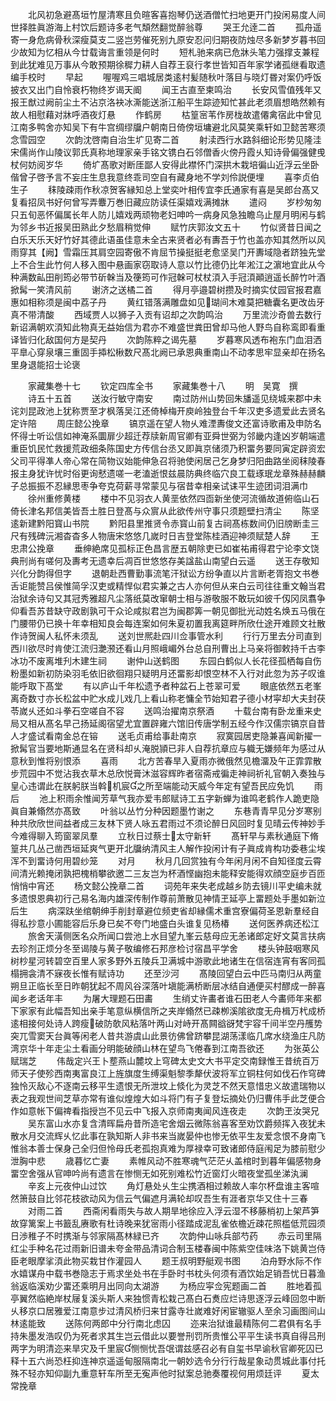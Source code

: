 <!-- { "loadSidebar": true } -->
　　北风初急避髙垣竹屋清寒且负暄客喜抱琴仍送酒僧忙扫地更开门投闲易度人间世择胜眞游海上村饮后题诗多老气頽然翻觉醉翁尊
　　哭王允逹二首
　　孤舟遥寄一身危病骨秋深瘦莫支二竖岂劳催死别九原安忍问归期夜防烛尽多新梦岁暮书回少故知为忆相从今廿载诲言重领是何时
　　短札驰来病已危牀头笔力强撑支兼程到此犹难见万事从今敢预期徐穉力耕人自荐王裒行孝世皆知百年家学诸孤继看取遗编手校时
　　早起
　　喔喔鸡三唱城居类逺村髪随秋叶落目与晓灯昬对案仍呼饭披衣又出门自怜衰朽物终岁谒天阍
　　闻王古直至柬鸣治
　　长安风雪值残年又报王猷过阙前尘土不沾京洛袂冰澌能送浙江船平生踪迹知忙甚此老须眉想皓然赖有故人相慰藉对牀呼酒夜灯悬
　　作鹤房
　　枯篁宻苇作房栊故遣僊禽宿此中曾见江南多鸭舍亦知吴下有牛宫绸缪牖户朝南日倚傍垣墉避北风莫笑乘轩如卫懿苦寒须念雪园空
　　次韵沈啓南自治生圹见寄二首
　　射渎西行水路斜细论形势见隆洼宋儒尚作山陵议郭氏真称地理家亲手铭文镌白石邻僧香火傍丹霞乆知诗骨偏强健曵杖何妨阅岁华
　　倚圹髙歌对断厓鄙人安得此襟怀门深拱木栽培徧山近浮云坐卧偕曾子啓予言不妄庄生息我意终乖司空自有藏身地不学刘伶説便埋
　　喜李贞伯生子
　　秣陵疎雨作秋凉贺客縁知总上堂奕叶相传宜李氏通家有喜是吴郎台髙又复看招凤书好何曾写弄麞万巻旧藏应防读任渠嬉戏满摊牀
　　遣闷
　　岁杪匆匆只五旬恶怀偏属长年人防儿嬉戏两顽物老妇呻吟一病身风急独瞻乌止屋月明闲与鹤为邻乡书近报吴田熟此夕愁眉稍觉伸
　　赋竹庆郭汝文五十
　　竹似贤昔日闻之白乐天乐天好竹好其德此语虽佳意未全古来贤者必有夀吾于竹也盖亦知其然所以风雨穿其【阙】雪霜压其肩空园寄傲不肯屈节操挺挺老愈坚吴门开夀域隐者跻独先堂上不合生此竹何人移入图中悬画家窃取诗人意以竹比德仍比年淞江之濵地宜此从今种满数畆田削筠必带节斫榦当及箯筠可作冠榦可杖杖湏入手冠湏顚逍遥长醉竹叶酒掀髯一笑清风前
　　谢济之送橘二首
　　得月亭邉碧树攒及时摘实仗园官报君嘉惠如相称须是闽中荔子丹
　　黄红错落满雕盘如见瑚间木难莫把糖囊名更改齿牙真不带清酸
　　西域贾人以狮子入贡有诏却之次韵鸣治
　　万里流沙奇兽去数行新诏满朝欢湏知此物真无益始信为君亦不难盛世粪田曾却马他人野鸟自称鸾即看重译皆归化敌国何方是契丹
　　次韵陈粹之谒先墓
　　岁暮寒风透布袍东门血泪洒平臯心穿泉壤三重固手揷松楸数尺髙北阙已承恩典重南山不动孝思牢显亲却在扬名里身退能招士论褒












　　家藏集巻十七
　　钦定四库全书
　　家藏集巻十八
　　明　吴寛　撰
　　诗五十五首
　　送汝行敏守南安
　　南过防州山势回朱旙遥见绕城来郡中未诧刘昆政池上犹称贾至才枫落吴江还倚棹梅开庾岭独登台千年汉吏多遗爱此去贤名定许陪
　　周庄懿公挽章
　　镐京遥在望人物乆难湮夀俊文还富诗歌甫及申防名怀得士听讼信如神淹系圜扉少超迁荐牍新周官卿有亚舜世弼为邻畿内逢凶岁朝端遣重臣饥民忙救援荒政细条陈国史方传信台丞又即眞京储须乃积畱务要同寅定辟资宏父司平得凖人帝心常在简物议始能伸急召将驰使闲居己乞身梦归阳曲路坐阅秣陵春报主身犹许忧时俗更询憖遗嗟一老溘逝恨兹晨防典终临穴良工载琢珉龙章殊赫赫麟子总振振不忍縁思枣争夸克荷薪寻常蒙见与宿昔幸相亲试诔平生迹团词泪满巾
　　徐州重修黄楼
　　楼中不见羽衣人黄垩依然四靣新坐使河流循故道俯临山石倚长津名邦信美皆吾土胜日登髙与众賔从此欲传州守事只须题壁扫清尘
　　陈坚逺新建黔阳寳山书院
　　黔阳县里推贤令赤寳山前复古祠髙栋数间仍旧牓断圭三尺有残碑沅湘杳杳多人物唐宋悠悠几嵗时日吉登堂陈桂酒迎神须赋楚人辞
　　王忠肃公挽章
　　垂绅絶席见孤标正色昌言歴五朝除吏已如崔祐甫得君宁论李文饶典刑尚有嗟何及夀考无遗幸后凋百世悠悠存美諡盐山南望白云遥
　　送王存敬知兴化分韵得但字
　　退朝赴西曹勤事流笔汗狱讼方纷争直以片言断老胥抱文书巻舌讵能赞吕侯惟简孚汉吏或精悍似君实兼之古人亦何但从来白云司往往重文翰当君治狱余诗句又其冠秀雅超凡尘落纸莫改窜朝士相与游敬服不敢玩如彼千仭冈凤翥争仰看吾苏昔缺守政剧孰可干众论咸拟君岂为闽郡筭一朝见御批光动姓名焕五马俄在门腰带仍已换十年幸相知良会每连案如何朱夏初置我离筵畔所欣仕途开难顾文社散作诗贺闽人私怀未须乱
　　送刘世熈赴四川佥事管水利
　　行行万里去分司直到西川欲尽时肯使江流归灔滪还看山月照峨嵋外台总自刑曹出上马亲将御敕持千古李冰功不废离堆刋木建生祠
　　谢仲山送鹤图
　　东园白鹤似人长花径孤栖每自伤粉墨如新初防染羽毛依旧欲徊翔只疑明月还畱影却恨空林不入行对此忽为苏子叹谁能呼取下髙堂
　　有以庐山千年松遗予者种盆石上苍翠可爱
　　眼底依然五老峯离奇数寸亦长松盆中贮水成儿戏几上看山称老慵全节始知君子德小材寜却大夫封茯苓嵗乆还如斗拳石空嗟自不容
　　送鸣治擢南京祭酒
　　十载台南有卧龙重来史局又相从髙名早己扬延阁宿望尤宜置辟雍六馆旧传唐学制五经今作汉儒宗镐京自昔人才盛试看南金总在镕
　　送毛贞甫给事赴南京
　　寂寞园居吏隐兼喜闻新擢一掀髯官当要地斯通显名在贤科却乆淹脱頴已非人自荐抗章应与軄无嫌频年为感过从意秋到惟将别恨添
　　喜雨
　　北方苦春旱入夏雨亦微俄然见檐澑及午正霏霏散步荒园中不觉沾我衣草木总欣悦膏沐滋容辉昨者宿斋戒徧走神祠祈礼官朝入奏独与皇心违谓此在朕躬朕当斡机宸之所至端能动天威今年定有望吾民应免饥
　　雨后
　　池上积雨余惟闻芳草气我亦爱韦郎赋诗工五字新蝉为谁鸣老鹤作人跪吏隐眞自兼翛然亦髙致
　　叶翁以丛竹分种因题墨竹谢之
　　东巷青青早见分岁寒别种共欣欣世间益者成三友林下贤人咏五君雨过不须论醉日风回时复见晴云传神妙手今难得聊入筠窗翠凤羣
　　立秋日过蔡士太守新轩
　　髙轩早与素秋通庭下脩篁共几丛己凿西垣延爽气更开北牖纳清风主人解作投闲计有子眞成肯构功委巷尘埃浑不到畱诗何用碧纱笼
　　对月
　　秋月几回赏独有今年闲月闲不自知径度云霄间清光赖掩闭孰把槐梢攀欲邀二三友岂为杯酒悭幽抱未能释安能得欢顔空庭步百匝悄悄中宵还
　　杨文懿公挽章二首
　　词苑年来失老成越乡防去镜川平史编未就多遗恨恩典初行己易名海内雄深传制作尊前萧散见神情玊延亭上畱题处手墨如新泣后生
　　病深趺坐绾朝绅手削封章避位频吏省却縁儒术重宫寮偏荷圣恩新羣经自得私抄意小圃能容后乐身已矣不夸门地盛白头谁复见杨椿
　　送何医养病还松江
　　旅舍天潢侧医名众所闻口尝池上水目望九峯云慈母应无恙诸郎定好文莫言扶病去珍剂正烦分冬至谒陵与黄子敬编修石邦彦检讨宿昌平学舍
　　楼头钟鼓咽寒风树杪星河转碧空百里人家多野外五陵兵卫满城中游歌此地诸生在信宿连宵有客同孤榻拥衾清不寐夜长惟有赋诗功
　　还至沙河
　　髙陵回望白云中匹马南归从两童朔旦正临长至日昨朝犹起不周风谷深落叶塡能满桥断层冰结自通便买村醪成一醉喜闻乡老话年丰
　　为屠大理题石田畵
　　生绡丈许畵者谁石田老人今畵师年来都下家家有此幅吾知出亲手笔意纵横信所之夹岸翛然已疎栁溪隂欲度无舟楫万杙成桥逺相接何处诗人跨瘦破防欹风粘落叶两山对峙开髙闗谽谺梵宇容千间半空丹雘势突兀雪窦天台眞等闲老人昔共游虞山此景彷佛曾跻攀昆湖荡漾临几席水绕渔庄凡防湾京华十年走尘土看画分明能破顔山林在望鸟飞倦春到江南吾欲还
　　为张英公赋瑞芝
　　伟哉定兴王卜塟燕山麓坟上穹碑太史文大书平定交南録惟王昔统百万师天子使殄西南夷富良江上旌旗度生缚渠魁黎季犛伏波将军立铜柱何如伐石作穹碑独怜灭敌心不逐南云移平生遗恨无所泄坟上倐化为灵芝不然天意惜忠义故遣瑞物以表之我观世间芝草亦常有谁似煌煌大如斗将门有子复登坛摘处仍归曹伟手此芝便合作如意帐下偏禆看指授岂不见云中飞报入京师南夷闻风连夜走
　　次韵玊汝哭兄
　　吴东富山水亦复含清晖扁舟昔所造宅舍烟云微陈翁喜客至劝饮爵频挥入夜犹未散水月交流辉乆忆此事在孰知斯人非书来当嵗晏仲也惨无依平生友爱念恨不身南飞惟翁本善士保身己全归但怜母氏老孤抱真难为厚禄幸可致诸郎侍庭闱足为膝前慰少泄胸中悲
　　歳暮忆亡妻
　　素帷风动不胜寒魂气茫茫乆盖棺时到暮年偏感物身畱空舍强从官呻吟尚有遗言在惨恻无如死别难松竹近窗灯火暗夜堂孤坐涕汍澜
　　辛亥上元夜仲山过饮
　　角灯悬处乆生尘携酒相过赖故人率尔杯盘谁主客喧然箫鼓自比邻花枝欲动风为信云气偏遮月满轮却叹吾生有涯者京华又住十三春
　　对雨二首
　　西斋闲看雨失与故人期旱地徐应入浮云湿不移藤梢初上架芦笋故穿篱案上书籖乱赓歌有杜诗晚来犹宻雨小径踏成泥乱雀依檐近疎花照槛低荒园须日渉稚子不时携渐与邻家隔髙林緑已齐
　　次韵仲山咏兵部芍药
　　赤云司里隔红尘手种名花过雨新旧谱未夸金带品清词合制玉楼春闽中陈紫空佳味洛下姚黄岂侍臣老眼摩挲湏此物买栽甘作灌园人
　　题王叔明野艇观书图
　　泊舟野水际不作水嬉谋舟中载书巻隐志于焉求坐处书在手卧时书枕头何须有酒饮始足销吾忧日暮渔翁返临溪劝少畱还乘明月出同向太湖游
　　为杨应寜佥宪题画二首
　　胜地着孤亭翼然临絶岸杖屦复溪头斯人来独惯青松栽己髙白石煑应烂诗思逐浮云峰回忽中断乆移京口居雅爱江南意步过清风桥归来甘露寺壮嵗难好闲宦辙驱人至余习画图间山林逺能致
　　送陈何两郎中分行南北虑囚
　　迩来治狱谁最精陈何二君俱有名手持朱墨发浩叹仍为死者求其生岂云借此以要誉刑罚所贵惟公平平生读书真自得吕刑两字为明清迩来旱灾及千里宸恻恻忧吾氓谓兹感召必有自玺书早谕秋官卿死囚已释十五六尚恐枉抑连神京遥遥甸服隔南北一朝妙选令分行行哉星象动贯城此事付托殊不轻亦知仰副九重意轩车所至无寃声他时狱案总驰奏覆视何用烦廷评
　　夏太常挽章
